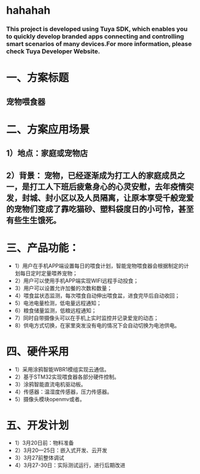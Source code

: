 # hahahah
### This project is developed using Tuya SDK, which enables you to quickly develop branded apps connecting and controlling smart scenarios of many devices.For more information, please check Tuya Developer Website.
# 一、方案标题
## 宠物喂食器
# 二、方案应用场景
## 1）地点：家庭或宠物店
## 2）背景： 宠物，已经逐渐成为打工人的家庭成员之一，是打工人下班后疲惫身心的心灵安慰，去年疫情突发，封城、封小区以及人员隔离，让原本享受千般宠爱的宠物们变成了靠吃猫砂、塑料袋度日的小可怜，甚至有些生生饿死。
# 三、产品功能：
* 1）用户在手机APP端设置每日的喂食计划，智能宠物喂食器会根据制定的计划每日定时定量喂养宠物；
* 2）用户可以使用手机APP端实现WIFI远程手动投食；
* 3）用户可以设置允许加餐的次数和数量；
* 4）喂食盆状态监测，每次喂食自动伸出喂食盆，进食完毕后自动收回；
* 5）电池电量检测，低电量远程通知；
* 6）粮食储量监测，低粮远程通知；
* 7）同时自带摄像头可以在手机上实时监控并记录爱宠的动态；
* 8）供电方式切换，在家里突发没有电的情况下会自动切换为电池供电。
# 四、硬件采用
* 1）采用涂鸦智能WBR1模组实现云通信。
* 2）基于STM32实现喂食器各部分硬件控制。
* 3）涂鸦智能直流电机驱动板。
* 4）传感器：温湿度传感器，压力传感器。
* 5）摄像头模块openmv或者。
# 五、开发计划
* 1）3月20日前：物料准备
* 2）3月20—25日：嵌入式开发、云开发
* 3）3月27前整体调试
* 4）3月27-30日：实际测试运行，进行后期改进


